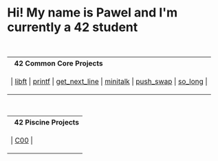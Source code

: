 # Hi! My name is Pawel and I'm currently a 42 student
<br>
<table>
<tr>
<th align="left"> &nbsp; 42 Common Core Projects</th>
</tr>
<tr>
<td>

| [libft](https://github.com/paprzyby/42-Common-Core/tree/main/libft) | [printf](https://github.com/paprzyby/42-Common-Core/tree/main/printf) | [get_next_line](https://github.com/paprzyby/42-Common-Core/tree/main/get_next_line)
| [minitalk](https://github.com/paprzyby/42-Common-Core/tree/main/minitalk) | [push_swap](https://github.com/paprzyby/42-Common-Core/tree/main/push_swap) | [so_long](https://github.com/paprzyby/42-Common-Core/tree/main/so_long) |

</td>
</tr> </table>
<br>
<table>
<tr>
<th align="left"> &nbsp; 42 Piscine Projects</th>
</tr>
<tr>
<td>

| [C00](https://github.com/paprzyby/42-Piscine/tree/main/C00) |

</td> </tr> </table>
</td>
</tr> </table>
<br>

